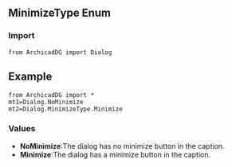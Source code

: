 ## MinimizeType Enum

### Import
```
from ArchicadDG import Dialog
``` 

## Example
```
from ArchicadDG import *
mt1=Dialog.NoMinimize
mt2=Dialog.MinimizeType.Minimize
```

### Values
* **NoMinimize**:The dialog has no minimize button in the caption.
* **Minimize**:The dialog has a minimize button in the caption.
